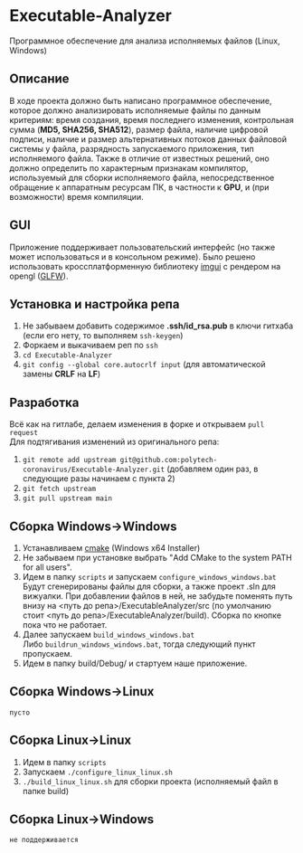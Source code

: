 # Executable-Analyzer

Программное обеспечение для анализа исполняемых файлов (Linux, Windows)

## Описание
В ходе проекта должно быть написано программное обеспечение, которое должно анализировать исполняемые файлы по данным критериям: время создания, время последнего изменения, контрольная сумма (**MD5, SHA256, SHA512**), размер файла, наличие цифровой подписи, наличие и размер альтернативных потоков данных файловой системы у файла, разрядность запускаемого приложения, тип исполняемого файла. Также в отличие от известных решений, оно должно определить по характерным признакам компилятор, используемый для сборки исполняемого файла, непосредственное обращение к аппаратным ресурсам ПК, в частности к **GPU**, и (при возможности) время компиляции.

## GUI

Приложение поддерживает пользовательский интерфейс (но также может использоваться и в консольном режиме).
Было решено использовать кроссплатформенную библиотеку [imgui](https://github.com/ocornut/imgui) с рендером на opengl ([GLFW](https://github.com/glfw/glfw)).

## Установка и настройка репа
1. Не забываем добавить содержимое **.ssh/id_rsa.pub** в ключи гитхаба (если его нету, то выполняем ```ssh-keygen```)
2. Форкаем и выкачиваем реп по ```ssh```
3. ```cd Executable-Analyzer```
4. ```git config --global core.autocrlf input``` (для автоматической замены **CRLF** на **LF**)

## Разработка
Всё как на гитлабе, делаем изменения в форке и открываем ```pull request```  
Для подтягивания изменений из оригинального репа:
1. ```git remote add upstream git@github.com:polytech-coronavirus/Executable-Analyzer.git``` (добавляем один раз, в следующие разы начинаем с пункта 2) 
2. ```git fetch upstream```
3. ```git pull upstream main```
## Сборка Windows->Windows

1. Устанавливаем [cmake](https://cmake.org/download/) (Windows x64 Installer)
2. Не забываем при установке выбрать "Add CMake to the system PATH for all users".
3. Идем в папку ```scripts``` и запускаем ```configure_windows_windows.bat```  
Будут сгенерированы файлы для сборки, а также проект .sln для вижуалки. При добавлении файлов в ней, не забудьте поменять путь внизу на <путь до репа>/ExecutableAnalyzer/src (по умолчанию стоит <путь до репа>/ExecutableAnalyzer/build).
Сборка по кнопке пока что не работает.
4. Далее запускаем ```build_windows_windows.bat```  
Либо ```buildrun_windows_windows.bat```, тогда следующий пункт пропускаем.
5. Идем в папку build/Debug/ и стартуем наше приложение.

## Сборка Windows->Linux

```пусто```

## Сборка Linux->Linux

1. Идем в папку ```scripts```
2. Запускаем ```./configure_linux_linux.sh```
3. ```./build_linux_linux.sh``` для сборки проекта (исполняемый файл в папке build)

## Сборка Linux->Windows

```не поддерживается```
